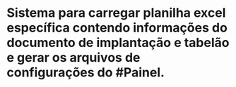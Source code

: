 # Sistema para carregar planilha excel específica contendo informações do documento de implantação e tabelão e gerar os arquivos de configurações do #Painel.
